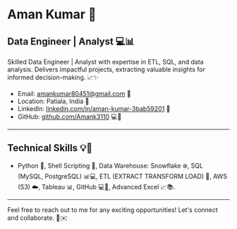 # Aman Kumar 🚀

## Data Engineer | Analyst 💻📊

Skilled Data Engineer | Analyst with expertise in ETL, SQL, and data analysis. Delivers impactful projects, extracting valuable insights for informed decision-making. 📈✨

- Email: amankumar80451@gmail.com 📧
- Location: Patiala, India 📍
- LinkedIn: [linkedin.com/in/aman-kumar-3bab59201](https://linkedin.com/in/aman-kumar-3bab59201) 🔗
- GitHub: [github.com/Amank3110](https://github.com/Amank3110) 💻🔗

---

## Technical Skills 💡🔧

- Python 🐍, Shell Scripting 📜, Data Warehouse: Snowflake ❄️, SQL (MySQL, PostgreSQL) 📊💻, ETL (EXTRACT TRANSFORM LOAD) 🔄, AWS (S3) ☁️, Tableau 📊, GitHub 💻🔗, Advanced Excel 📈📚.

---

Feel free to reach out to me for any exciting opportunities! Let's connect and collaborate. 🤝✉️
